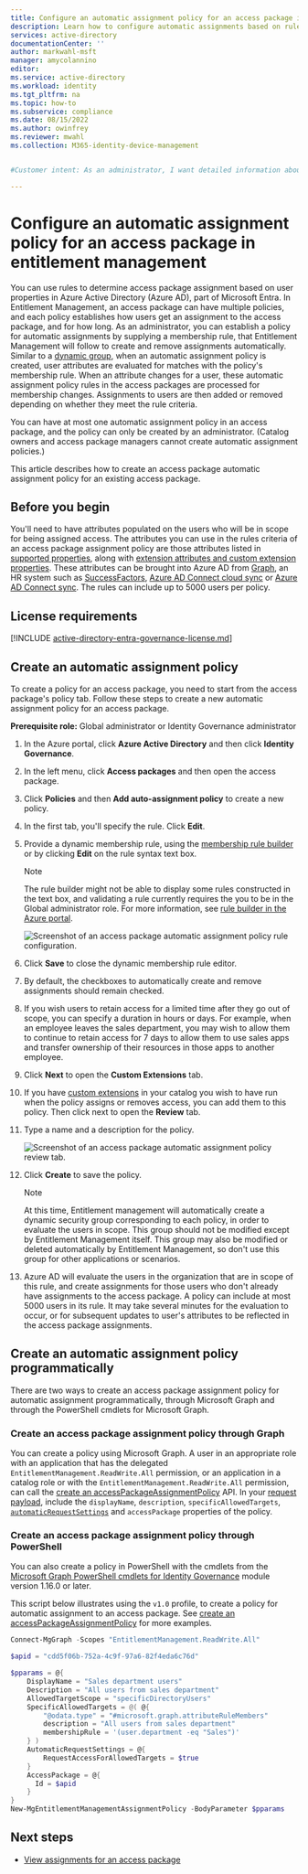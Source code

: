 ```yaml
---
title: Configure an automatic assignment policy for an access package in entitlement management - Microsoft Entra
description: Learn how to configure automatic assignments based on rules for an access package in entitlement management.
services: active-directory
documentationCenter: ''
author: markwahl-msft
manager: amycolannino
editor: 
ms.service: active-directory
ms.workload: identity
ms.tgt_pltfrm: na
ms.topic: how-to
ms.subservice: compliance
ms.date: 08/15/2022
ms.author: owinfrey
ms.reviewer: mwahl
ms.collection: M365-identity-device-management


#Customer intent: As an administrator, I want detailed information about how I can edit an access package to include a policy for users to get and lose access package assignments automatically, without them or an administrator needing to request access.

---
```

# Configure an automatic assignment policy for an access package in entitlement management

You can use rules to determine access package assignment based on user properties in Azure Active Directory (Azure AD), part of Microsoft Entra.  In Entitlement Management, an access package can have multiple policies, and each policy establishes how users get an assignment to the access package, and for how long.  As an administrator, you can establish a policy for automatic assignments by supplying a membership rule, that Entitlement Management will follow to create and remove assignments automatically.  Similar to a [dynamic group](../enterprise-users/groups-create-rule.md), when an automatic assignment policy is created, user attributes are evaluated for matches with the policy's membership rule. When an attribute changes for a user, these automatic assignment policy rules in the access packages are processed for membership changes. Assignments to users are then added or removed depending on whether they meet the rule criteria.

You can have at most one automatic assignment policy in an access package, and the policy can only be created by an administrator.  (Catalog owners and access package managers cannot create automatic assignment policies.)

This article describes how to create an access package automatic assignment policy for an existing access package.

## Before you begin

You'll need to have attributes populated on the users who will be in scope for being assigned access.  The attributes you can use in the rules criteria of an access package assignment policy are those attributes listed in [supported properties](../enterprise-users/groups-dynamic-membership.md#supported-properties), along with [extension attributes and custom extension properties](../enterprise-users/groups-dynamic-membership.md#extension-properties-and-custom-extension-properties).  These attributes can be brought into Azure AD from [Graph](/graph/api/resources/user), an HR system such as [SuccessFactors](../app-provisioning/sap-successfactors-integration-reference.md), [Azure AD Connect cloud sync](../hybrid/cloud-sync/how-to-attribute-mapping.md) or [Azure AD Connect sync](../hybrid/connect/how-to-connect-sync-feature-directory-extensions.md).  The rules can include up to 5000 users per policy.

## License requirements

[!INCLUDE [active-directory-entra-governance-license.md](../../../includes/active-directory-entra-governance-license.md)]

## Create an automatic assignment policy

To create a policy for an access package, you need to start from the access package's policy tab. Follow these steps to create a new automatic assignment policy for an access package.

**Prerequisite role:** Global administrator or Identity Governance administrator

1. In the Azure portal, click **Azure Active Directory** and then click **Identity Governance**.

1. In the left menu, click **Access packages** and then open the access package.

1. Click **Policies** and then **Add auto-assignment policy** to create a new policy.

1. In the first tab, you'll specify the rule.  Click **Edit**.

1. Provide a dynamic membership rule, using the [membership rule builder](../enterprise-users/groups-dynamic-membership.md) or by clicking **Edit** on the rule syntax text box.

   > [!NOTE]
   > The rule builder might not be able to display some rules constructed in the text box, and validating a rule currently requires the you to be in the Global administrator role. For more information, see [rule builder in the Azure portal](../enterprise-users/groups-create-rule.md#rule-builder-in-the-azure-portal).

    ![Screenshot of an access package automatic assignment policy rule configuration.](./media/entitlement-management-access-package-auto-assignment-policy/auto-assignment-rule-configuration.png)

1. Click **Save** to close the dynamic membership rule editor.
1. By default, the checkboxes to automatically create and remove assignments should remain checked.
1. If you wish users to retain access for a limited time after they go out of scope, you can specify a duration in hours or days. For example, when an employee leaves the sales department, you may wish to allow them to continue to retain access for 7 days to allow them to use sales apps and transfer ownership of their resources in those apps to another employee.
1. Click **Next** to open the **Custom Extensions** tab.

1. If you have [custom extensions](entitlement-management-logic-apps-integration.md) in your catalog you wish to have run when the policy assigns or removes access, you can add them to this policy.  Then click next to open the **Review** tab.

1. Type a name and a description for the policy.

    ![Screenshot of an access package automatic assignment policy review tab.](./media/entitlement-management-access-package-auto-assignment-policy/auto-assignment-review.png)

1. Click **Create** to save the policy.

   > [!NOTE]
   > At this time, Entitlement management will automatically create a dynamic security group corresponding to each policy, in order to evaluate the users in scope. This group should not be modified except by Entitlement Management itself.  This group may also be modified or deleted automatically by Entitlement Management, so don't use this group for other applications or scenarios.

1. Azure AD will evaluate the users in the organization that are in scope of this rule, and create assignments for those users who don't already have assignments to the access package. A policy can include at most 5000 users in its rule. It may take several minutes for the evaluation to occur, or for subsequent updates to user's attributes to be reflected in the access package assignments.

## Create an automatic assignment policy programmatically

There are two ways to create an access package assignment policy for automatic assignment programmatically, through Microsoft Graph and through the PowerShell cmdlets for Microsoft Graph.

### Create an access package assignment policy through Graph

You can create a policy using Microsoft Graph. A user in an appropriate role with an application that has the delegated `EntitlementManagement.ReadWrite.All` permission, or an application in a catalog role or with the `EntitlementManagement.ReadWrite.All` permission, can call the [create an accessPackageAssignmentPolicy](/graph/api/entitlementmanagement-post-assignmentpolicies?tabs=http&view=graph-rest-1.0&preserve-view=true) API. In your [request payload](/graph/api/resources/accesspackageassignmentpolicy?view=graph-rest-1.0&preserve-view=true), include the `displayName`, `description`, `specificAllowedTargets`, [`automaticRequestSettings`](/graph/api/resources/accesspackageautomaticrequestsettings?view=graph-rest-1.0&preserve-view=true) and `accessPackage` properties of the policy.

### Create an access package assignment policy through PowerShell

You can also create a policy in PowerShell with the cmdlets from the [Microsoft Graph PowerShell cmdlets for Identity Governance](https://www.powershellgallery.com/packages/Microsoft.Graph.Identity.Governance/) module version 1.16.0 or later.

This script below illustrates using the `v1.0` profile, to create a policy for automatic assignment to an access package.  See [create an accessPackageAssignmentPolicy](/graph/api/entitlementmanagement-post-assignmentpolicies?tabs=http&view=graph-rest-v1.0&preserve-view=true) for more examples.

```powershell
Connect-MgGraph -Scopes "EntitlementManagement.ReadWrite.All"

$apid = "cdd5f06b-752a-4c9f-97a6-82f4eda6c76d"

$pparams = @{
	DisplayName = "Sales department users"
	Description = "All users from sales department"
	AllowedTargetScope = "specificDirectoryUsers"
	SpecificAllowedTargets = @( @{
        "@odata.type" = "#microsoft.graph.attributeRuleMembers"
        description = "All users from sales department"
        membershipRule = '(user.department -eq "Sales")'
	} )
	AutomaticRequestSettings = @{
        RequestAccessForAllowedTargets = $true
	}
    AccessPackage = @{
      Id = $apid
    }
}
New-MgEntitlementManagementAssignmentPolicy -BodyParameter $pparams
```

## Next steps

- [View assignments for an access package](entitlement-management-access-package-assignments.md)

